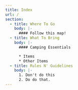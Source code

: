 ```yaml
---
title: Index
url: /
section:
  - title: Where To Go
    body: |-
      #### Follow this map!
  - title: What To Bring
    body: |-
      #### Camping Essentials

      * Items
      * Other Items
  - title: Rules N' Guidelines
    body: |-
      1. Don't do this
      2. Do do that.
---
```

